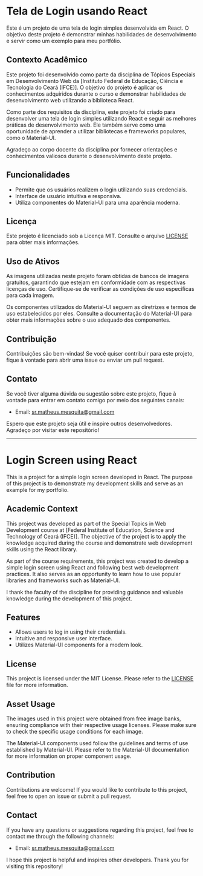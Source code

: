 # Tela de Login usando React

Este é um projeto de uma tela de login simples desenvolvida em React. O objetivo deste projeto é demonstrar minhas habilidades de desenvolvimento e servir como um exemplo para meu portfólio.

## Contexto Acadêmico

Este projeto foi desenvolvido como parte da disciplina de Tópicos Especiais em Desenvolvimento Web da [Instituto Federal de Educação, Ciência e Tecnologia do Ceará (IFCE)]. O objetivo do projeto é aplicar os conhecimentos adquiridos durante o curso e demonstrar habilidades de desenvolvimento web utilizando a biblioteca React.

Como parte dos requisitos da disciplina, este projeto foi criado para desenvolver uma tela de login simples utilizando React e seguir as melhores práticas de desenvolvimento web. Ele também serve como uma oportunidade de aprender a utilizar bibliotecas e frameworks populares, como o Material-UI.

Agradeço ao corpo docente da disciplina por fornecer orientações e conhecimentos valiosos durante o desenvolvimento deste projeto.

## Funcionalidades

- Permite que os usuários realizem o login utilizando suas credenciais.
- Interface de usuário intuitiva e responsiva.
- Utiliza componentes do Material-UI para uma aparência moderna.

## Licença

Este projeto é licenciado sob a Licença MIT. Consulte o arquivo [LICENSE](./LICENSE) para obter mais informações.

## Uso de Ativos

As imagens utilizadas neste projeto foram obtidas de bancos de imagens gratuitos, garantindo que estejam em conformidade com as respectivas licenças de uso. Certifique-se de verificar as condições de uso específicas para cada imagem.

Os componentes utilizados do Material-UI seguem as diretrizes e termos de uso estabelecidos por eles. Consulte a documentação do Material-UI para obter mais informações sobre o uso adequado dos componentes.

## Contribuição

Contribuições são bem-vindas! Se você quiser contribuir para este projeto, fique à vontade para abrir uma issue ou enviar um pull request.

## Contato

Se você tiver alguma dúvida ou sugestão sobre este projeto, fique à vontade para entrar em contato comigo por meio dos seguintes canais:

- Email: [sr.matheus.mesquita@gmail.com](mailto:sr.matheus.mesquita@gmail.com)

Espero que este projeto seja útil e inspire outros desenvolvedores. Agradeço por visitar este repositório!


---

# Login Screen using React

This is a project for a simple login screen developed in React. The purpose of this project is to demonstrate my development skills and serve as an example for my portfolio.

## Academic Context

This project was developed as part of the Special Topics in Web Development course at [Federal Institute of Education, Science and Technology of Ceará (IFCE)]. The objective of the project is to apply the knowledge acquired during the course and demonstrate web development skills using the React library.

As part of the course requirements, this project was created to develop a simple login screen using React and following best web development practices. It also serves as an opportunity to learn how to use popular libraries and frameworks such as Material-UI.

I thank the faculty of the discipline for providing guidance and valuable knowledge during the development of this project.

## Features

- Allows users to log in using their credentials.
- Intuitive and responsive user interface.
- Utilizes Material-UI components for a modern look.

## License

This project is licensed under the MIT License. Please refer to the [LICENSE](./LICENSE) file for more information.

## Asset Usage

The images used in this project were obtained from free image banks, ensuring compliance with their respective usage licenses. Please make sure to check the specific usage conditions for each image.

The Material-UI components used follow the guidelines and terms of use established by Material-UI. Please refer to the Material-UI documentation for more information on proper component usage.

## Contribution

Contributions are welcome! If you would like to contribute to this project, feel free to open an issue or submit a pull request.

## Contact

If you have any questions or suggestions regarding this project, feel free to contact me through the following channels:

- Email: [sr.matheus.mesquita@gmail.com](mailto:sr.matheus.mesquita@gmail.com)


I hope this project is helpful and inspires other developers. Thank you for visiting this repository!